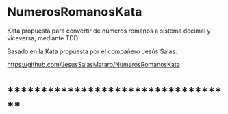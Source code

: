 # NumerosRomanosKata
Kata propuesta para convertir de números romanos a sistema decimal y viceversa, mediante TDD

Basado en la Kata propuesta por el compañero Jesús Salas:

https://github.com/JesusSalasMataro/NumerosRomanosKata

# **********************************
